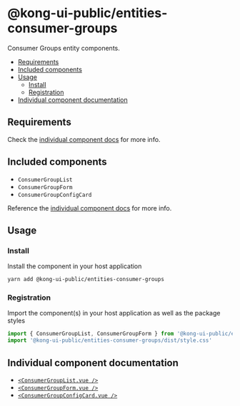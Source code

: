 # @kong-ui-public/entities-consumer-groups

Consumer Groups entity components.

- [Requirements](#requirements)
- [Included components](#included-components)
- [Usage](#usage)
  - [Install](#install)
  - [Registration](#registration)
- [Individual component documentation](#individual-component-documentation)

## Requirements

Check the [individual component docs](#individual-component-documentation) for more info.

## Included components

- `ConsumerGroupList`
- `ConsumerGroupForm`
- `ConsumerGroupConfigCard`

Reference the [individual component docs](#individual-component-documentation) for more info.

## Usage

### Install

Install the component in your host application

```sh
yarn add @kong-ui-public/entities-consumer-groups
```

### Registration

Import the component(s) in your host application as well as the package styles

```ts
import { ConsumerGroupList, ConsumerGroupForm } from '@kong-ui-public/entities-consumer-groups'
import '@kong-ui-public/entities-consumer-groups/dist/style.css'
```

## Individual component documentation

- [`<ConsumerGroupList.vue />`](docs/consumer-group-list.md)
- [`<ConsumerGroupForm.vue />`](docs/consumer-group-form.md)
- [`<ConsumerGroupConfigCard.vue />`](docs/consumer-group-config-card.md)

